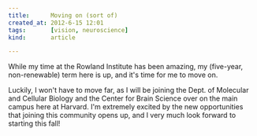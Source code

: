 ```yaml
---
title:      Moving on (sort of)
created_at: 2012-6-15 12:01
tags:       [vision, neuroscience]
kind:       article

---
```


While my time at the Rowland Institute has been amazing, my
(five-year, non-renewable) term here is up, and it's time for me
to move on.

Luckily, I won't have to move far, as I will be joining the Dept.
of Molecular and Cellular Biology and the Center for Brain Science
over on the main campus here at Harvard.  I'm extremely excited by
the new opportunities that joining this community opens up, and I very much
look forward to starting this fall!
